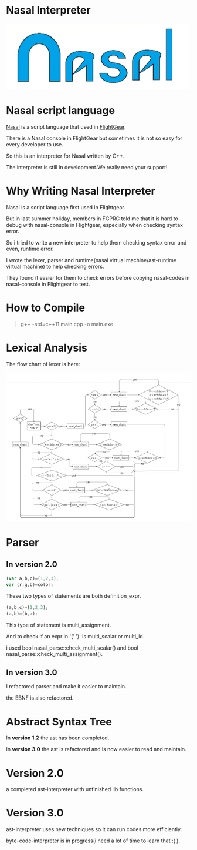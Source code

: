 # Nasal Interpreter

[![nasal_new_logo](pic/nasal.png?raw=true)](http://wiki.flightgear.org/File:Nasallogo3.png)

# Nasal script language

[Nasal](http://wiki.flightgear.org/Nasal_scripting_language) is a script language that used in [FlightGear](https://www.flightgear.org/).

There is a Nasal console in FlightGear but sometimes it is not so easy for every developer to use.

So this is an interpreter for Nasal written by C++.

The interpreter is still in development.We really need your support!

# Why Writing Nasal Interpreter

Nasal is a script language first used in Flightgear.

But in last summer holiday, members in FGPRC told me that it is hard to debug with nasal-console in Flightgear, especially when checking syntax error.

So i tried to write a new interpreter to help them checking syntax error and even, runtime error.

I wrote the lexer, parser and runtime(nasal virtual machine/ast-runtime virtual machine) to help checking errors.

They found it easier for them to check errors before copying nasal-codes in nasal-console in Flightgear to test.

# How to Compile

> g++ -std=c++11 main.cpp -o main.exe
  
# Lexical Analysis

The flow chart of lexer is here:

[![nasal_lexer.png](pic/nasal_lexer.png?raw=true)](https://github.com/ValKmjolnir/Nasal-Interpreter/blob/master/pic/nasal_lexer.png)

# Parser

## In __version 2.0__
```javascript
(var a,b,c)=(1,2,3);
var (r,g,b)=color;
```
These two types of statements are both definition_expr.

```javascript
(a,b,c)=(1,2,3);
(a,b)=(b,a);
```
This type of statement is multi_assignment.

And to check if an expr in '(' ')' is multi_scalar or multi_id.

i used bool nasal_parse::check_multi_scalar() and bool nasal_parse::check_multi_assignment().

## In __version 3.0__

I refactored parser and make it easier to maintain.

the EBNF is also refactored.

# Abstract Syntax Tree

In __version 1.2__ the ast has been completed.

In __version 3.0__ the ast is refactored and is now easier to read and maintain.

# Version 2.0

a completed ast-interpreter with unfinished lib functions.

# Version 3.0

ast-interpreter uses new techniques so it can run codes more efficiently.

byte-code-interpreter is in progress(i need a lot of time to learn that :( ).
